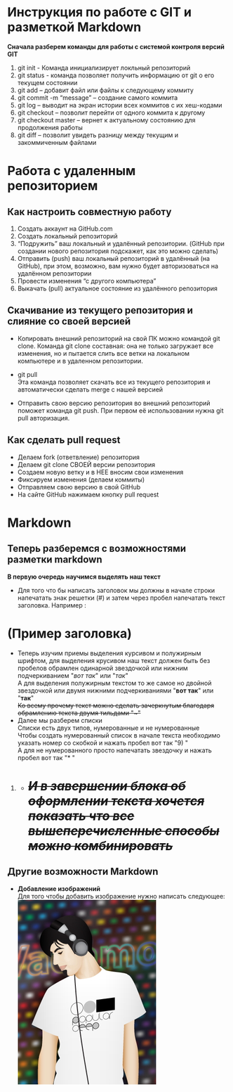 # Инструкция по работе с GIT и разметкой Markdown  
**Сначала разберем команды для работы с системой контроля версий GIT**  
1) git init - Команда инициализирует локльный репозиторий  
2) git status - команда позволяет получить информацию от git о его текущем состоянии  
3) git add – добавит файл или файлы к следующему коммиту  
4) git commit -m “message” – создание самого коммита  
5) git log – выводит на экран истории всех коммитов с их хеш-кодами  
6) git checkout – позволит перейти от одного коммита к другому  
7) git checkout master – вернет к актуальному состоянию для продолжения работы  
8) git diff – позволит увидеть разницу между текущим и закоммиченным файлами 
# Работа с удаленным репозиторием 

## Как настроить совместную работу

1. Создать аккаунт на GitHub.com
2. Создать локальный репозиторий
3. “Подружить” ваш локальный и удалённый репозитории. 
(GitHub при создании нового репозитория подскажет, как это можно сделать)
4. Отправить (push) ваш локальный репозиторий в удалённый (на GitHub), при этом, возможно, 
вам нужно будет авторизоваться на удалённом репозитории
5. Провести изменения “с другого компьютера”
6. Выкачать (pull) актуальное состояние из удалённого репозитория  
## Скачивание из текущего репозитория и слияние со своей версией

* Копировать внешний репозиторий на свой ПК можно командой git clone. Команда git clone составная: она не только
загружает все изменения, но и пытается слить 
все ветки на локальном компьютере и в
удаленном репозитории.  

* git pull  
Эта команда позволяет скачать все 
из текущего репозитория и автоматически
сделать merge с нашей версией  

* Отправить свою версию репозитория во
внешний репозиторий поможет команда git
push. При первом её использовании нужна
git pull авторизация.

## Как сделать pull request
* Делаем fork (ответвление) репозитория 
* Делаем git clone СВОЕЙ версии репозитория 
* Создаем новую ветку и в НЕЕ вносим свои изменения
* Фиксируем изменения (делаем коммиты)
* Отправляем свою версию в свой GitHub
* На сайте GitHub нажимаем кнопку pull request

# Markdown
## Теперь разберемся с возможностями разметки markdown  
**В первую очередь научимся выделять наш текст**  
* Для того что бы написать заголовок мы должны в начале строки напечатать знак решетки (#) и затем через пробел напечатать текст заголовка. Например : 
# (Пример заголовка)  
* Теперь изучим приемы выделения курсивом и полужирным шрифтом, для выделения крусивом наш текст должен быть без пробелов обрамлен одинарной звездочкой или нижним подчеркиванием "*вот так*" или "_так_"  
А для выделения полужирным текстом то же самое но двойной звездочкой или двумя нижними подчеркиваниями "**вот так**" или "__так__"  
~~Ко всему прочему текст можно сделать зачеркнутым благодаря обрамлению текста двумя тильдами "~"~~
* Далее мы разберем списки  
Списки есть двух типов, нумерованные и не нумерованные  
Чтобы создать нумерованный список в начале текста необходимо указать номер со скобкой и нажать пробел вот так "9) "  
А для не нумерованного просто напечатать звездочку и нажать пробел вот так "* "
1) * # ~~***И в завершении блока об оформлении текста хочется показать что все вышеперечисленные способы можно комбинировать***~~  
## Другие возможности Markdown  
* **Добавление изображений**  
Для того чтобы добавить изображение нужно написать следующее:  
![картинка](photo.jpg)




